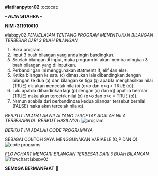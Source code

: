 **#latihanpyton02** :octocat:

**- ALYA SHAFIRA -**

**NIM : 311910010**

#labspy02 _PENJELASAN TENTANG PROGRAM MENENTUKAN BILANGAN TERBESAR DARI 3 BUAH BILANGAN_

1. Buka program.
2. Input 3 buah bilangan yang anda ingin bandingkan.
3. Setelah bilangan di input, maka program ini akan membandingkan 3 buah bilangan yang di inputkan.
4. Perbandingan ini menggunakan statments if, elif dan else.
5. Ketika bilangan ke satu (o) dimasukan lalu dibandingkan dengan bilangan ke dua (p) dan bilangan ke tiga (q) apabila menghasilkan nilai (TRUE) dia akan mencetak nila (o) (o>p dan o>q = TRUE (o)).
6. Lalu apabila dibandinkan lagi (p) dengan (o) dan (q) apabila bernilai (TRUE) maka akan tercetak nilai (p) (p>o dan p>q = TRUE (p)).   
7. Namun apabila dari perbandingan kedua bilangan tersebut bernilai (FALSE) maka akan tercetak nila (q).



_BERIKUT INI ADALAH NILAI YANG TERCETAK ADALAH NILAI TERBESARNYA. BERIKUT HASILNYA :_
![program](https://user-images.githubusercontent.com/56963083/67743902-a3919480-fa52-11e9-9f12-320aa9056d81.PNG)

_BERIKUT INI ADALAH CODE PROGRAMNYA_

SEBAGAI CONTOH SAYA MENGGUNAKAN VARIABLE (O,P DAN Q)
![code programs](https://user-images.githubusercontent.com/56963083/67744139-421df580-fa53-11e9-913d-dbd265e24ade.PNG)

_FLOWCHART MENCARI BILANGAN TERBESAR DARI 3 BUAH BILANGAN_
![flowchart labspy02](https://user-images.githubusercontent.com/56963083/67744721-df2d5e00-fa54-11e9-88b6-0da8d0ed37bd.PNG)


**SEMOGA BERMANFAAT** :clap:
